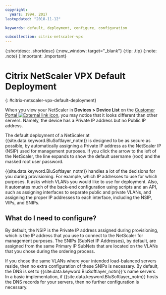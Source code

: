 ```yaml
---
copyright:
  years: 1994, 2017
lastupdated: "2018-11-12"

keywords: default, deployment, configure, configuration

subcollection: citrix-netscaler-vpx
---
```


{:shortdesc: .shortdesc}
{:new_window: target="_blank"}
{:tip: .tip}
{:note: .note}
{:important: .important}

# Citrix NetScaler VPX Default Deployment
{: #citrix-netscaler-vpx-default-deployment}

When you view your NetScaler in **Devices > Device List** on the [Customer Portal ![External link icon](../../icons/launch-glyph.svg "External link icon")](https://control.softlayer.com/), you may notice that it looks different than other servers. Namely, the device has a Private IP address but no Public IP address.

The default deployment of a NetScaler at {{site.data.keyword.BluSoftlayer_notm}} is designed to be as secure as possible, by automatically assigning a Private IP address as the NetScaler IP (NSIP) used for management purposes. If you click the arrow to the left of the NetScaler, the line expands to show the default username (root) and the masked root user password.

{{site.data.keyword.BluSoftlayer_notm}} handles a lot of the decisions for you during provisioning. For example, which IP addresses to use for which purposes. It asks which VLANs you would like to use for deployment. Also, it automates much of the back-end configuration using scripts and an API, such as assigning interfaces to separate public and private VLANs, and assigning the proper IP addresses to each interface, including the NSIP, VIPs, and SNIPs.

## What do I need to configure?

By default, the NSIP is the Private IP address assigned during provisioning, which is the IP address that you use to connect to the NetScaler for management purposes. The SNIPs (SubNet IP Addresses), by default, are assigned from the same Primary IP SubNets that are located on the VLANs that you chose during the ordering process.

If you chose the same VLANs where your intended load-balanced servers reside, then no extra configuration of these SNIPs is necessary. By default, the DNS is set to {{site.data.keyword.BluSoftlayer_notm}}'s name servers. In a basic implementation, if {{site.data.keyword.BluSoftlayer_notm}} hosts the DNS records for your servers, then no further configuration is necessary.

